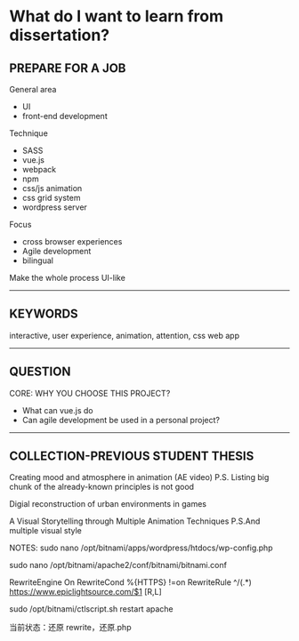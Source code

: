 # What do I want to learn from dissertation?

## **PREPARE FOR A JOB**

General area

- UI
- front-end development

Technique

- SASS
- vue.js
- webpack
- npm
- css/js animation
- css grid system
- wordpress server

Focus

- cross browser experiences
- Agile development
- bilingual

Make the whole process UI-like

---

## **KEYWORDS**

interactive, user experience, animation, attention, css
web app

---

## **QUESTION**

CORE: WHY YOU CHOOSE THIS PROJECT?

- What can vue.js do
- Can agile development be used in a personal project?

---

## **COLLECTION-PREVIOUS STUDENT THESIS**

Creating mood and atmosphere in animation (AE video)
P.S. Listing big chunk of the already-known principles is not good

Digial reconstruction of urban environments in games

A Visual Storytelling through Multiple Animation Techniques
P.S.And multiple visual style

NOTES:
sudo nano /opt/bitnami/apps/wordpress/htdocs/wp-config.php

sudo nano /opt/bitnami/apache2/conf/bitnami/bitnami.conf

RewriteEngine On
RewriteCond %{HTTPS} !=on
RewriteRule ^/(.\*) https://www.epiclightsource.com/$1 [R,L]

sudo /opt/bitnami/ctlscript.sh restart apache

当前状态：还原 rewrite，还原.php
